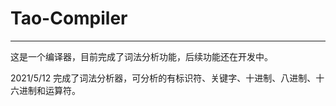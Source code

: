 # Tao-Compiler
---
这是一个编译器，目前完成了词法分析功能，后续功能还在开发中。

2021/5/12
完成了词法分析器，可分析的有标识符、关键字、十进制、八进制、十六进制和运算符。
